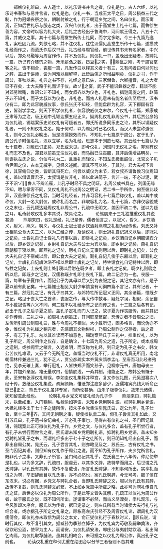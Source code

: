 <!-- { "loadSidebar": true } -->
　　郑樵仪礼辨曰，古人造士，以礼乐诗书并言之者，仪礼是也，古人六经，以礼乐诗书春秋与易并言者，仪礼是也，仪礼一书，当成王太平之日，周公损益三代之制，作为冠婚丧祭之仪，朝聘射飨之礼，行于朝廷乡党之间，名曰仪礼，而乐寓焉，正如后世礼乐与服志之类，汉兴传仪礼者，出于高堂生士礼十七篇，而鲁徐生善为容，文帝时以容为礼大夫，后礼之古经出于鲁淹中，河间献王得之，凡五十六篇，并威仪之事，其十七篇与高堂生所传士礼同，而字尤多略，今三十九篇乃逸礼，案班固九流，刘歆七略，并不注仪礼，往往汉儒见高堂生所传十七篇，遂摸效礼经而作之，而范氏作后汉书云，礼古经与周官经，前世传其书未有名家者，中兴以后，郑众马融等为周官作传，并不及仪礼，则仪礼一书，盖晚出无疑者，故聘礼一篇，所记宾介饔饩之物，禾米薪刍之数，笾豆之实，鼎瓮之刚，考于周官掌客之礼，皆不相合，丧服一篇，凡发传曰以释其义者十有三，又有问者曰何以何也之辞，盖出于讲师，设为问难以相解释，此皆后儒之所增益明矣，仪礼之书，作于周公，春秋以来，礼典之书不存，礼经之意已失，三家僭鲁，六卿擅晋，礼之大者已不存矣，士大夫略于礼而详于仪，故ゾ之宴，武子不能识彝器之荐，籍谈不能对郊劳赠贿，鲁昭公非不知礼，而女叔齐以为仪也，非礼也，揖逊周旋之问，赵简子非不知礼，而子太叔以为仪也，非礼也，而古人礼意未有能名者传至后世，汉书仪有二，即为此容貌威仪事，徐氏张氏不知经，但能盘辟为礼容，天下郡国有容吏，皆诣学学之，则天下所学仪礼者，仅容貌威仪之末尔，今仪礼十七篇，郑康成王肃等为之注，唐正观中孔颖达撰五经正义，疑周礼仪礼非周公书，其后贾公彦始为仪礼疏，锡瑞案乐史论仪礼有可疑者五，郑氏所说多同乐史之论，其所以误疑仪礼者，一则不知仪礼之名，始于何时，以为周公时已名仪礼，而汉人未尝称道仪礼，则今之仪礼必晚出，当是汉儒摸效而作，不知礼十七篇原于周公，定于孔子，周公孔子时但名礼，汉以立学，名为礼经，班志本于刘歆七略，其云经十七篇认为七十篇者，刘敞已订正矣，郑氏或未见。即今仪礼，刘班时无仪礼之名，非别有仪礼而志不及也，郑君以前虽无注仪礼者，而马融已注丧服，其非后儒增益明矣，一则误执左氏之说，分仪与礼为二，且重礼而轻仪，不知左氏极重威仪，北宫文子见令尹围之仪，古本无威字，见经义述闻。谓其不可以终，于其时，君大夫视下言徐，其容俯仰之类，皆断其将死亡，何尝以威仪为末节，若女叔齐谓鲁侯习仪焉知礼，盖以借讽晋君子，太叔谓是仪非礼，盖以此进简子，言非一端，不必过泥，武子不识ゾ，鲁人不辨羔雁，此孔子时经不具之明证，若周公成书具在，列国无缘不知，聘与掌客不同，又仪礼周礼不出周公之明证，若二书一手所作，何至彼此歧异，汉虽重徐氏之礼容，当时习礼经者，并非习容礼十七篇后称仪礼，盖以其中或称仪，大射一名大射仪，或称礼而名之，非取容礼为名，礼十七篇，亦非仅容貌威仪之末也，云孔颖达疑周仪礼非周公书，孔疏中无明文，盖因不疏二书，遂以为疑之耳，毛奇龄攻仪礼多本其说，故具论之。
　　论熊朋来于三礼独推重仪礼其说甚通
　　熊朋来曰，仪礼是经，礼记是传，儒者恒言之，以冠义，昏义，乡饮酒义，射义，燕义，聘义，与仪礼士冠士错乡饮酒射燕聘之礼相为经传也，刘氏又补士相见公食大夫二义，以为二经之传，及读仪礼，则士冠礼自记冠义以后，即冠礼之记矣，士昏礼自记士昏礼凡行事以后，即昏礼之记矣，乡饮酒自记乡朝服谋宾介以后，即乡饮之记矣，乡射礼自记大夫与公士为宾以后，即乡射之记矣，燕礼自记燕朝服于寝以后，即燕礼之记矣，聘礼自记久无事则聘以后，即聘礼之记矣，公食大夫礼自记不宿戒以后，即公食大夫之记矣，觐礼自记几俟于东厢以后，即觐礼之记矣，士虞礼自记虞沐浴不栉以后即士虞礼之记矣，特牲馈食礼自记特牲以后，即特牲之记矣，士丧礼则士处寝以后附在既夕者，即士丧礼之记矣，既夕礼则启之昕以后，即既夕之记矣，汉儒称既夕礼即士丧礼下篇，故二记合为一也，丧服一篇，每章有子夏作传，而记公子为其母以后又别为丧服之记，其记文亦有传，是子夏以前有此记矣，十七篇惟士相见大射少牢馈食有司彻四篇不言记，其有记者，十有三篇，然冠礼之记，有孔子曰其文，与郊特牲所记冠义正同，其余诸篇，惟既夕之记，略见于丧大亡之首章，丧服之传，与大传中数与，疑处字误，相似，余记自与小戴冠昏等六义不同，何二戴不以礼经所有之记而传之也，十三篇之后各有记，必出于孔子之后子夏之前，盖孔子定礼而门人记之，故子夏为作丧服传，而并其记亦作传焉，三礼之中，如周礼大纲虽正，其间职掌繁密，恐传之者不皆周公之旧，左传所引周公制周礼曰，殊与今周礼不相似，大小戴所记，固多格言，而讹伪亦不免，惟仪礼为礼经之稍完者，先儒谓其文物彬彬，乃周公制作之仅存者，后之君子，有志于礼乐，勿以其难读而不加意也，锡瑞案熊氏于三礼中，推重仪礼，以为孔子所定，周公制作之仅存，自是确论，十七篇为周公之遗，孔子所定，或本成周之遗制，或参阙里之绪言，久远难明，而汉称为礼经，则已定为孔子之书矣，韩文公苦仪礼难读，又云于今无所用之，盖慨当时仪礼不行，非谓仪礼真无所用，南北朝儒林传兼通三礼，犹不乏人，贾公彦疏实本齐黄庆隋李孟η，至唐而习此经者殆绝，见李元璀上奏，举行冠礼，人皆快郑尹而笑孙子，见柳宗元书，唐加母丧三年，并加外亲服，褚无量欢曰，俗情肤浅，一紊其制，谁能正之，故韩公有慨于此，至宋有张淳仪礼辨误，李如圭仪礼集释并释宫，复又作仪礼图，元吴澄纂次八经十传，敖继公仪礼集说，疏解颇畅，惟诋郑注疵多醇少，近儒褚寅亮钱大昕俞正燮已正之，熊氏于仪礼虽非专家，而所论甚确，由朱子极尊仪礼，故宋元诸儒，犹知留意此经也。
　　论聘礼与乡党文可证礼经为孔子作
　　熊朋来曰，聘礼篇末，执圭如重，入门鞠躬，私觌愉如等语，未知乡党用聘礼语，抑聘礼用乡党语，大抵礼经多出于七十子之徒所传，按朱子乡党集注引晁氏曰，定公九年，孔子仕鲁，至十三年齐，其问无朝聘之事，疑使摈执圭二条，但孔子尝言其礼如此，又引苏氏曰，孔子遗书杂记曲礼，非必孔子事也，见得古有仪礼之书，圣门因记其语，锡瑞案此正可徵仪礼为孔子作，乡党之文，与仪礼多合，盖有孔子所尝行者，有孔子未尝行而尝言之者，熊氏谓未知乡党用聘礼语，抑聘礼用乡党语，盖未知乡党聘礼皆孔子之书，而谓礼经多出于七十子之徒所传，则已明知礼经出自孔子，而非出自周公矣，晁氏云，孔子尝言其礼，则亦略见及之，苏氏云，古有仪礼之书，圣门因记其语，则但知有仪礼作于周公之说，而不知为孔子所作，夫乡党所言礼，既非孔子之事，又非孔子所言，圣门何必记其礼乎，左氏襄三十八年传，仲尼使举是礼也，以为多文辞，孔疏曰，服虔云，以其多文辟，故特举而用之，后世谓之孔氏聘辞，以孔氏有其辞，故传不复载也，所言孔氏聘辞，不知事何所出，实享礼而谓之为聘，举旧辞而目以孔氏事，亦不必然也，案孔氏聘辞，今无可考，服子慎在东汉末，说必有据，乡党文与聘礼合者，当即孔氏聘辞之文，服以为孔氏有其辞，故传不复载，则孔氏聘辞文必繁，不止如乡党篇中所载之略，此亦可为聘礼传自孔氏之证，后世必以仪礼为周公所作，于是此等文皆失其解，孔疏正以仪礼为周公作者，故于服氏之说，既不知何所出，遂谓事不必然，而古义尽湮矣，季札观乐，与今风雅颂次序合，服氏以为传者，据已定录之，则左氏所载当时诸侯大夫行礼与礼经合者，或亦据孔子所定之礼录之，顾栋高左氏引经不及周官仪礼论，谓周礼为汉儒傅会，即仪礼亦未取信为周公之本文，俞正燮仪礼行于春秋时义，顾氏说，谓时行其仪，故不复引其文，据臧孙为季孙立悼子，为仪礼宾为苟敬及嗣举奠法，齐侯饮昭公酒，使宰为主人，而请安，为仪礼请安法，邾庄公与夷射姑饮酒，私出阍乞肉焉，为仪礼取荐脯法，虽其礼相吻合，未可据之以仪礼为周公作，真出孔子之前也。
　　论读仪礼重在释例尤重在绘图合以分节三者备则不苦其难
